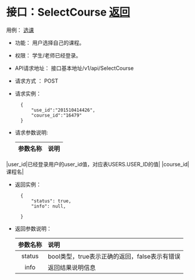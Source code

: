 # 接口：SelectCourse  [返回](../README.md)
用例： [选课](../用例/选课.md)
- 功能：
    用户选择自己的课程。
    
- 权限：
    学生/老师已经登录。    
    
- API请求地址： 
    接口基本地址/v1/api/SelectCourse

- 请求方式 ：
    POST

- 请求实例：

        {
            "use_id":"201510414426",
			"course_id":"16479"
        }
        
- 请求参数说明:        

  |参数名称|说明|
  |:---------:|:--------------------------------------------------------|      
|user_id|已经登录用户的user_id值，对应表USERS.USER_ID的值|
|course_id|课程名|
  
- 返回实例：

        {         
            "status": true,
            "info": null,    

        }
 
- 返回参数说明：    
 
  |参数名称|说明|
  |:---------:|:--------------------------------------------------------|      
  |status|bool类型，true表示正确的返回，false表示有错误|
  |info|返回结果说明信息|